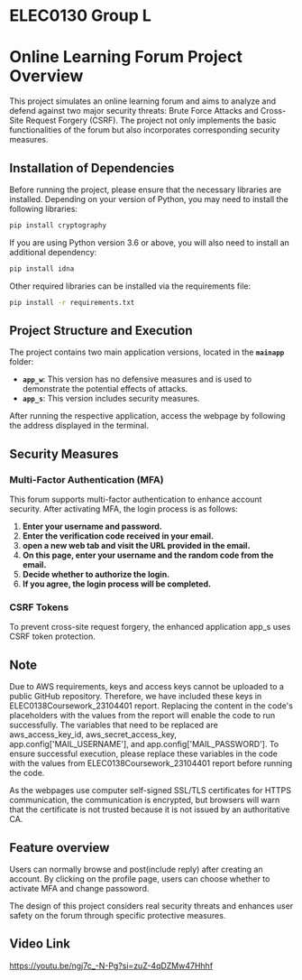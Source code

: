 # ELEC0130 Group L
# Online Learning Forum Project Overview

This project simulates an online learning forum and aims to analyze and defend against two major security threats: Brute Force Attacks and Cross-Site Request Forgery (CSRF). The project not only implements the basic functionalities of the forum but also incorporates corresponding security measures.

## Installation of Dependencies

Before running the project, please ensure that the necessary libraries are installed. Depending on your version of Python, you may need to install the following libraries:

```bash
pip install cryptography
```

If you are using Python version 3.6 or above, you will also need to install an additional dependency:
```bash
pip install idna
```

Other required libraries can be installed via the requirements file:
```bash
pip install -r requirements.txt
```
## Project Structure and Execution
The project contains two main application versions, located in the **`mainapp`** folder:

- **`app_w`**: This version has no defensive measures and is used to demonstrate the potential effects of attacks.
- **`app_s`**: This version includes security measures.

After running the respective application, access the webpage by following the address displayed in the terminal.

## Security Measures
### Multi-Factor Authentication (MFA)
This forum supports multi-factor authentication to enhance account security. After activating MFA, the login process is as follows:
1. **Enter your username and password.**
2. **Enter the verification code received in your email.**
3. **open a new web tab and visit the URL provided in the email.**
4. **On this page, enter your username and the random code from the email.**
5. **Decide whether to authorize the login.**
6. **If you agree, the login process will be completed.**

### CSRF Tokens
To prevent cross-site request forgery, the enhanced application app_s uses CSRF token protection.

## Note
Due to AWS requirements, keys and access keys cannot be uploaded to a public GitHub repository. Therefore, we have included these keys in ELEC0138Coursework_23104401 report. Replacing the content in the code's placeholders with the values from the report will enable the code to run successfully. The variables that need to be replaced are aws_access_key_id, aws_secret_access_key, app.config['MAIL_USERNAME'], and app.config['MAIL_PASSWORD']. To ensure successful execution, please replace these variables in the code with the values from ELEC0138Coursework_23104401 report before running the code.

As the webpages use computer self-signed SSL/TLS certificates for HTTPS communication, the communication is encrypted, but browsers will warn that the certificate is not trusted because it is not issued by an authoritative CA.

## Feature overview
Users can normally browse and post(include reply) after creating an account. By clicking on the profile page, users can choose whether to activate MFA and change passoword.

The design of this project considers real security threats and enhances user safety on the forum through specific protective measures.

## Video Link
https://youtu.be/ngj7c_-N-Pg?si=zuZ-4qDZMw47Hhhf
